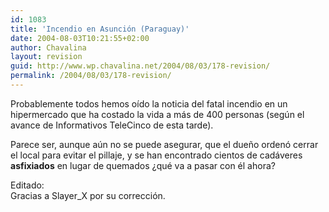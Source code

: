 ```yaml
---
id: 1083
title: 'Incendio en Asunción (Paraguay)'
date: 2004-08-03T10:21:55+02:00
author: Chavalina
layout: revision
guid: http://www.wp.chavalina.net/2004/08/03/178-revision/
permalink: /2004/08/03/178-revision/
---
```

Probablemente todos hemos oído la noticia del fatal incendio en un hipermercado que ha costado la vida a más de 400 personas (según el avance de Informativos TeleCinco de esta tarde).

Parece ser, aunque aún no se puede asegurar, que el due&ntilde;o ordenó cerrar el local para evitar el pillaje, y se han encontrado cientos de cadáveres **asfixiados** en lugar de quemados &iquest;qué va a pasar con él ahora?

Editado:  
Gracias a Slayer_X por su corrección.